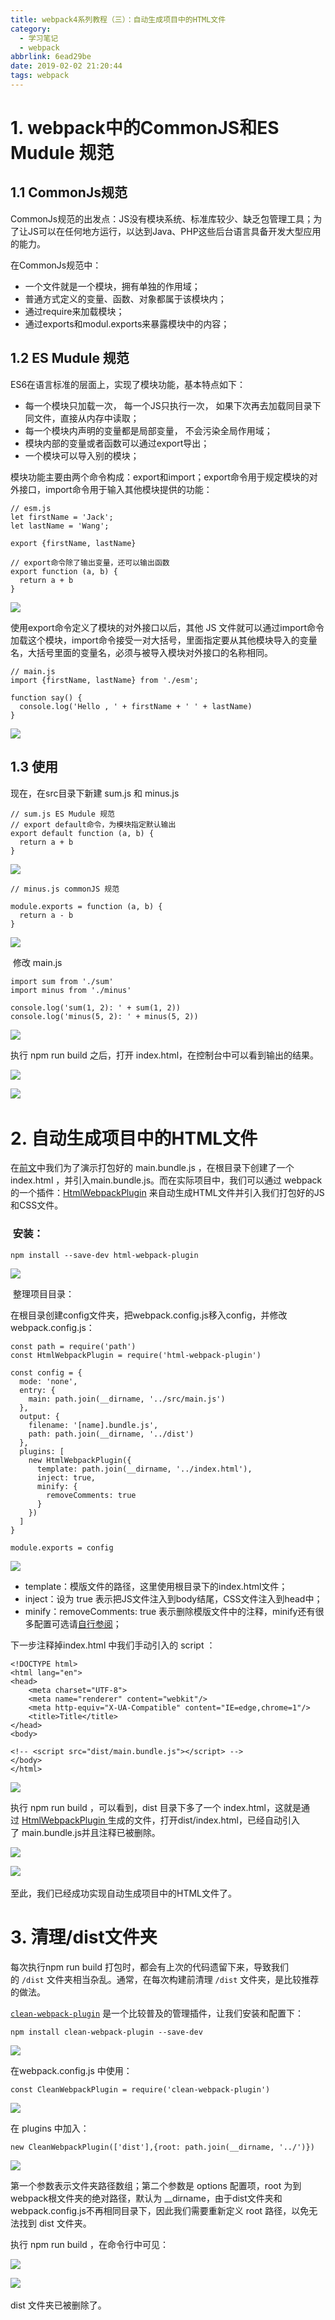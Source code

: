 ```yaml
---
title: webpack4系列教程（三）：自动生成项目中的HTML文件
category:
  - 学习笔记
  - webpack
abbrlink: 6ead29be
date: 2019-02-02 21:20:44
tags: webpack
---
```

# 1. webpack中的CommonJS和ES Mudule 规范

## 1.1 CommonJs规范

CommonJs规范的出发点：JS没有模块系统、标准库较少、缺乏包管理工具；为了让JS可以在任何地方运行，以达到Java、PHP这些后台语言具备开发大型应用的能力。

在CommonJs规范中：

*   一个文件就是一个模块，拥有单独的作用域；
*   普通方式定义的变量、函数、对象都属于该模块内；
*   通过require来加载模块；
*   通过exports和modul.exports来暴露模块中的内容；

## 1.2 ES Mudule 规范

ES6在语言标准的层面上，实现了模块功能，基本特点如下：

*   每一个模块只加载一次， 每一个JS只执行一次， 如果下次再去加载同目录下同文件，直接从内存中读取；
*   每一个模块内声明的变量都是局部变量， 不会污染全局作用域；
*   模块内部的变量或者函数可以通过export导出；
*   一个模块可以导入别的模块；

模块功能主要由两个命令构成：export和import；export命令用于规定模块的对外接口，import命令用于输入其他模块提供的功能：

```
// esm.js
let firstName = 'Jack';
let lastName = 'Wang';

export {firstName, lastName}

// export命令除了输出变量，还可以输出函数
export function (a, b) {
  return a + b
}
```

![](https://upload-images.jianshu.io/upload_images/2012934-7e8c6b23486d13a6.gif?imageMogr2/auto-orient/strip) 

使用export命令定义了模块的对外接口以后，其他 JS 文件就可以通过import命令加载这个模块，import命令接受一对大括号，里面指定要从其他模块导入的变量名，大括号里面的变量名，必须与被导入模块对外接口的名称相同。

```
// main.js
import {firstName, lastName} from './esm';

function say() {
  console.log('Hello , ' + firstName + ' ' + lastName)
}
```

![](https://upload-images.jianshu.io/upload_images/2012934-52c7796bbd37e56f.gif?imageMogr2/auto-orient/strip) 

## 1.3 使用

现在，在src目录下新建 sum.js 和 minus.js

```
// sum.js ES Mudule 规范
// export default命令，为模块指定默认输出
export default function (a, b) {
  return a + b
}
```

![](https://upload-images.jianshu.io/upload_images/2012934-af483dbef298f5fd.gif?imageMogr2/auto-orient/strip) 

```
// minus.js commonJS 规范

module.exports = function (a, b) {
  return a - b
}
```

![](https://upload-images.jianshu.io/upload_images/2012934-4af3c2e670cf4290.gif?imageMogr2/auto-orient/strip) 

 修改 main.js 

```
import sum from './sum'
import minus from './minus'

console.log('sum(1, 2): ' + sum(1, 2))
console.log('minus(5, 2): ' + minus(5, 2))
```

![](https://upload-images.jianshu.io/upload_images/2012934-6dc4db91d2f8bf19.gif?imageMogr2/auto-orient/strip) 

执行 npm run build 之后，打开 index.html，在控制台中可以看到输出的结果。

![](http://upload-images.jianshu.io/upload_images/2012934-ea811a00ef59c294.jpg?imageMogr2/auto-orient/strip%7CimageView2/2/w/1240)

![](https://upload-images.jianshu.io/upload_images/2012934-8beaa5029e435a83.gif?imageMogr2/auto-orient/strip) ​

# 2. 自动生成项目中的HTML文件

在[前文](https://blog.csdn.net/qq_38286992/article/details/85538205)中我们为了演示打包好的 main.bundle.js ，在根目录下创建了一个 index.html ，并引入main.bundle.js。而在实际项目中，我们可以通过 webpack 的一个插件：[HtmlWebpackPlugin](https://www.webpackjs.com/plugins/html-webpack-plugin/) 来自动生成HTML文件并引入我们打包好的JS和CSS文件。

###  安装：

```
npm install --save-dev html-webpack-plugin
```

![](https://upload-images.jianshu.io/upload_images/2012934-1d9767cd9d4e3467.gif?imageMogr2/auto-orient/strip) 

 整理项目目录：

在根目录创建config文件夹，把webpack.config.js移入config，并修改webpack.config.js：

```
const path = require('path')
const HtmlWebpackPlugin = require('html-webpack-plugin')

const config = {
  mode: 'none',
  entry: {
    main: path.join(__dirname, '../src/main.js')
  },
  output: {
    filename: '[name].bundle.js',
    path: path.join(__dirname, '../dist')
  },
  plugins: [
    new HtmlWebpackPlugin({
      template: path.join(__dirname, '../index.html'),
      inject: true,
      minify: {
        removeComments: true
      }
    })
  ]
}

module.exports = config
```

![](https://upload-images.jianshu.io/upload_images/2012934-05953bae234d8a19.gif?imageMogr2/auto-orient/strip) 

*   template：模版文件的路径，这里使用根目录下的index.html文件；
*   inject：设为 true 表示把JS文件注入到body结尾，CSS文件注入到head中；
*   minify：removeComments: true 表示删除模版文件中的注释，minify还有很多配置可选请[自行参阅](https://github.com/jantimon/html-webpack-plugin#minification)；

下一步注释掉index.html 中我们手动引入的 script ：

```
<!DOCTYPE html>
<html lang="en">
<head>
    <meta charset="UTF-8">
    <meta name="renderer" content="webkit"/>
    <meta http-equiv="X-UA-Compatible" content="IE=edge,chrome=1"/>
    <title>Title</title>
</head>
<body>

<!-- <script src="dist/main.bundle.js"></script> -->
</body>
</html>
```

![](https://upload-images.jianshu.io/upload_images/2012934-a7b707b7dd77631a.gif?imageMogr2/auto-orient/strip) 

执行 npm run build ，可以看到，dist 目录下多了一个 index.html，这就是通过 [HtmlWebpackPlugin ](https://www.webpackjs.com/plugins/html-webpack-plugin/)生成的文件，打开dist/index.html，已经自动引入了 main.bundle.js并且注释已被删除。

![](http://upload-images.jianshu.io/upload_images/2012934-85f88ef28d2e5c57?imageMogr2/auto-orient/strip%7CimageView2/2/w/1240)

![](https://upload-images.jianshu.io/upload_images/2012934-7a25248813e0df35.gif?imageMogr2/auto-orient/strip) ​

至此，我们已经成功实现自动生成项目中的HTML文件了。

# 3\. 清理/dist文件夹

每次执行npm run build 打包时，都会有上次的代码遗留下来，导致我们的 `/dist` 文件夹相当杂乱。通常，在每次构建前清理 `/dist` 文件夹，是比较推荐的做法。

[`clean-webpack-plugin`](https://www.npmjs.com/package/clean-webpack-plugin) 是一个比较普及的管理插件，让我们安装和配置下：

```
npm install clean-webpack-plugin --save-dev
```

![](https://upload-images.jianshu.io/upload_images/2012934-d0e67d3b2b5f260d.gif?imageMogr2/auto-orient/strip) 

在webpack.config.js 中使用：

```
const CleanWebpackPlugin = require('clean-webpack-plugin')
```

![](https://upload-images.jianshu.io/upload_images/2012934-b34f9e9bca564aba.gif?imageMogr2/auto-orient/strip) 

在 plugins 中加入：

```
new CleanWebpackPlugin(['dist'],{root: path.join(__dirname, '../')})
```

![](https://upload-images.jianshu.io/upload_images/2012934-2066640c0fbc2423.gif?imageMogr2/auto-orient/strip) 

第一个参数表示文件夹路径数组；第二个参数是 options 配置项，root 为到webpack根文件夹的绝对路径，默认为 __dirname，由于dist文件夹和webpack.config.js不再相同目录下，因此我们需要重新定义 root 路径，以免无法找到 dist 文件夹。

执行 npm run build ，在命令行中可见：

![](http://upload-images.jianshu.io/upload_images/2012934-1768f1081a850626.jpg?imageMogr2/auto-orient/strip%7CimageView2/2/w/1240)

![](https://upload-images.jianshu.io/upload_images/2012934-2044bf0d1b4ea8ec.gif?imageMogr2/auto-orient/strip) ​

dist 文件夹已被删除了。

